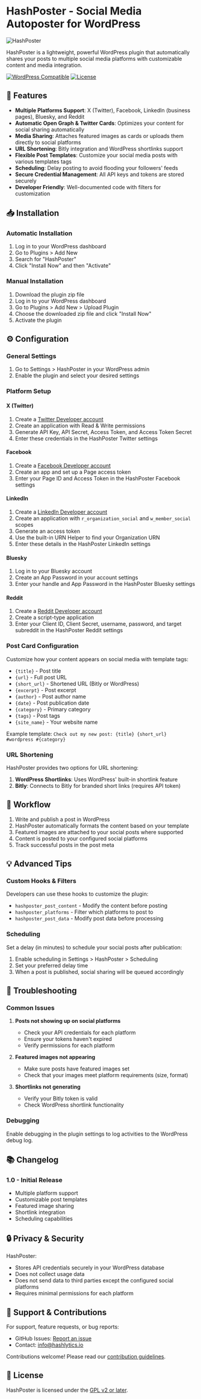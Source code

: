 # HashPoster - Social Media Autoposter for WordPress

![HashPoster](assets/images/hashposter-banner.png)

HashPoster is a lightweight, powerful WordPress plugin that automatically shares your posts to multiple social media platforms with customizable content and media integration.

[![WordPress Compatible](https://img.shields.io/badge/WordPress-5.8%2B-blue.svg)](https://wordpress.org/plugins/hashposter/)
[![License](https://img.shields.io/badge/License-GPL%20v2-blue.svg)](https://www.gnu.org/licenses/gpl-2.0.html)

## 🚀 Features

- **Multiple Platforms Support**: X (Twitter), Facebook, LinkedIn (business pages), Bluesky, and Reddit
- **Automatic Open Graph & Twitter Cards**: Optimizes your content for social sharing automatically
- **Media Sharing**: Attaches featured images as cards or uploads them directly to social platforms
- **URL Shortening**: Bitly integration and WordPress shortlinks support
- **Flexible Post Templates**: Customize your social media posts with various templates tags
- **Scheduling**: Delay posting to avoid flooding your followers' feeds
- **Secure Credential Management**: All API keys and tokens are stored securely
- **Developer Friendly**: Well-documented code with filters for customization

## 📥 Installation

### Automatic Installation

1. Log in to your WordPress dashboard
2. Go to Plugins > Add New
3. Search for "HashPoster"
4. Click "Install Now" and then "Activate"

### Manual Installation

1. Download the plugin zip file
2. Log in to your WordPress dashboard
3. Go to Plugins > Add New > Upload Plugin
4. Choose the downloaded zip file and click "Install Now"
5. Activate the plugin

## ⚙️ Configuration

### General Settings

1. Go to Settings > HashPoster in your WordPress admin
2. Enable the plugin and select your desired settings

### Platform Setup

#### X (Twitter)
1. Create a [Twitter Developer account](https://developer.twitter.com/)
2. Create an application with Read & Write permissions
3. Generate API Key, API Secret, Access Token, and Access Token Secret
4. Enter these credentials in the HashPoster Twitter settings

#### Facebook
1. Create a [Facebook Developer account](https://developers.facebook.com/)
2. Create an app and set up a Page access token
3. Enter your Page ID and Access Token in the HashPoster Facebook settings

#### LinkedIn
1. Create a [LinkedIn Developer account](https://www.linkedin.com/developers/)
2. Create an application with `r_organization_social` and `w_member_social` scopes
3. Generate an access token
4. Use the built-in URN Helper to find your Organization URN
5. Enter these details in the HashPoster LinkedIn settings

#### Bluesky
1. Log in to your Bluesky account
2. Create an App Password in your account settings
3. Enter your handle and App Password in the HashPoster Bluesky settings

#### Reddit
1. Create a [Reddit Developer account](https://www.reddit.com/prefs/apps)
2. Create a script-type application
3. Enter your Client ID, Client Secret, username, password, and target subreddit in the HashPoster Reddit settings

### Post Card Configuration

Customize how your content appears on social media with template tags:
- `{title}` - Post title
- `{url}` - Full post URL
- `{short_url}` - Shortened URL (Bitly or WordPress)
- `{excerpt}` - Post excerpt
- `{author}` - Post author name
- `{date}` - Post publication date
- `{category}` - Primary category
- `{tags}` - Post tags
- `{site_name}` - Your website name

Example template: `Check out my new post: {title} {short_url} #wordpress #{category}`

### URL Shortening

HashPoster provides two options for URL shortening:
1. **WordPress Shortlinks**: Uses WordPress' built-in shortlink feature
2. **Bitly**: Connects to Bitly for branded short links (requires API token)

## 🔄 Workflow

1. Write and publish a post in WordPress
2. HashPoster automatically formats the content based on your template
3. Featured images are attached to your social posts where supported
4. Content is posted to your configured social platforms
5. Track successful posts in the post meta

## 💡 Advanced Tips

### Custom Hooks & Filters

Developers can use these hooks to customize the plugin:
- `hashposter_post_content` - Modify the content before posting
- `hashposter_platforms` - Filter which platforms to post to
- `hashposter_post_data` - Modify post data before processing

### Scheduling

Set a delay (in minutes) to schedule your social posts after publication:
1. Enable scheduling in Settings > HashPoster > Scheduling
2. Set your preferred delay time
3. When a post is published, social sharing will be queued accordingly

## 🔧 Troubleshooting

### Common Issues

1. **Posts not showing up on social platforms**
   - Check your API credentials for each platform
   - Ensure your tokens haven't expired
   - Verify permissions for each platform

2. **Featured images not appearing**
   - Make sure posts have featured images set
   - Check that your images meet platform requirements (size, format)

3. **Shortlinks not generating**
   - Verify your Bitly token is valid
   - Check WordPress shortlink functionality

### Debugging

Enable debugging in the plugin settings to log activities to the WordPress debug log.

## 📚 Changelog

### 1.0 - Initial Release
- Multiple platform support
- Customizable post templates
- Featured image sharing
- Shortlink integration
- Scheduling capabilities

## 🔒 Privacy & Security

HashPoster:
- Stores API credentials securely in your WordPress database
- Does not collect usage data
- Does not send data to third parties except the configured social platforms
- Requires minimal permissions for each platform

## 🙋 Support & Contributions

For support, feature requests, or bug reports:

- GitHub Issues: [Report an issue](https://github.com/phveektor/hashposter/issues)
- Contact: [info@hashlytics.io](mailto:info@hashlytics.io)

Contributions welcome! Please read our [contribution guidelines](CONTRIBUTING.md).

## 📄 License

HashPoster is licensed under the [GPL v2 or later](https://www.gnu.org/licenses/gpl-2.0.html).
